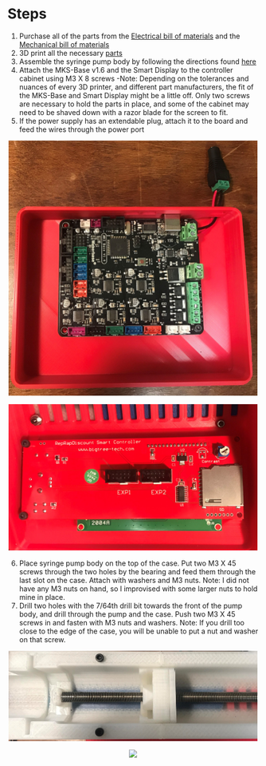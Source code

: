 # Steps

1. Purchase all of the parts from the [Electrical bill of materials](Hardware/Bill_of_Materials/Electrical_BOM.csv) and the [Mechanical bill of materials](Hardware/Bill_of_Materials/Mechanical_BOM.csv)
2. 3D print all the necessary [parts](Hardware/Frame/3D_Printed_Parts)
3. Assemble the syringe pump body by following the directions found [here](https://www.sciencedirect.com/science/article/pii/S2468067217300822#!)
4. Attach the MKS-Base v1.6 and the Smart Display to the controller cabinet using M3 X 8 screws
  -Note: Depending on the tolerances and nuances of every 3D printer, and different part manufacturers, the fit of the MKS-Base and Smart Display might be a little off. Only two screws are necessary to hold the parts in place, and some of the cabinet may need to be shaved down with a razor blade for the screen to fit.
5. If the power supply has an extendable plug, attach it to the board and feed the wires through the power port

  <p align="center">
  <img src="https://github.com/FOSH-following-demand/Syringe_Pump/blob/master/Photos/IMG_6279.jpg" width="500"/>
  <p align="center">
  <img src="https://github.com/FOSH-following-demand/Syringe_Pump/blob/master/Photos/IMG_6280.jpg" width="500"/>

6. Place syringe pump body on the top of the case. Put two M3 X 45 screws through the two holes by the bearing and feed them through the last slot on the case. Attach with washers and M3 nuts. Note: I did not have any M3 nuts on hand, so I improvised with some larger nuts to hold mine in place.
7. Drill two holes with the 7/64th drill bit towards the front of the pump body, and drill through the pump and the case. Push two M3 X 45 screws in and fasten with M3 nuts and washers. Note: If you drill too close to the edge of the case, you will be unable to put a nut and washer on that screw.

<p align="center">
<img src="https://github.com/FOSH-following-demand/Syringe_Pump/blob/master/Photos/IMG_6287.JPG" width="500"/>

<p align="center">
<img src="https://github.com/FOSH-following-demand/Syringe_Pump/blob/master/Photos/IMG_6281(1).JPG" width="500"/>
